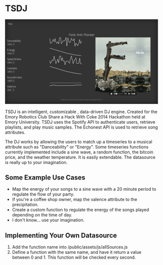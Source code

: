TSDJ
====
![TSDJ Screenshot](/screenshot.png?raw=true "TSDJ Screenshot")

TSDJ is an intelligent, customizable , data-driven DJ engine. Created for the Emory Robotics Club Share a Hack With Coke 2014 Hackathon held at Emory University. TSDJ uses the Spotify API to authenticate users, retrieve playlists, and play music samples. The Echonest API is used to retrieve song attributes.

The DJ works by allowing the users to match up a timeseries to a musical attribute such as "Danceability" or "Energy". Some timeseries functions currently implemented include a sine wave, a random function, the bitcoin price, and the weather temperature. It is easily extendable. The datasource is really up to your imagination. 

Some Example Use Cases
---
* Map the energy of your songs to a sine wave with a 20 minute period to regulate the flow of your party.
* If you're a coffee shop owner, map the valence attribute to the precipitation. 
* Create a custom function to regulate the energy of the songs played depending on the time of day.
* I don't know... use your imagination.

Implementing Your Own Datasource
---
1. Add the function name into /public/assets/js/allSources.js
2. Define a function with the same name, and have it return a value between 0 and 1. This function will be checked every second.

